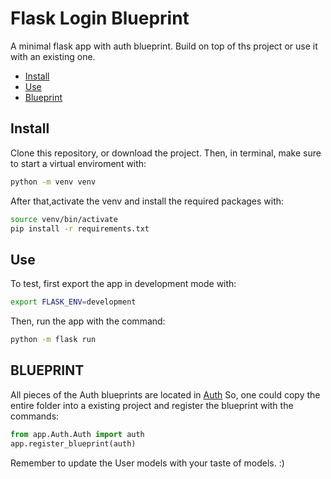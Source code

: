 # Flask Login Blueprint

A minimal flask app with auth blueprint.
Build on top of ths project or use  it with an existing one.

- [Install](#Install)
- [Use](#Use)
- [Blueprint](#Blueprint)

## Install

Clone this repository, or download the project. Then, in terminal, make sure to start a virtual enviroment with:

```sh
python -m venv venv

```
After that,activate the venv and install the required packages with:

```sh
source venv/bin/activate
pip install -r requirements.txt

```

## Use

To test, first export the app in development mode with:

```sh
export FLASK_ENV=development

```
Then, run the app with the command:

```sh
python -m flask run
```

## BLUEPRINT

All pieces of the Auth blueprints are located in [Auth](./Auth)
So, one could copy the entire folder into a existing project and register the blueprint with the commands:

```py
from app.Auth.Auth import auth
app.register_blueprint(auth)
```

Remember to update the User models with your taste of models. :)
